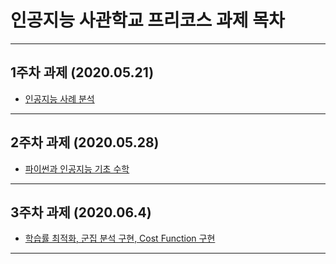 # 인공지능 사관학교 프리코스 과제 목차
-----------------------------------------
## 1주차 과제 (2020.05.21)
* [인공지능 사례 분석](https://github.com/HanSeungkoo/AI_School/blob/master/Week1_Assg.ipynb)
-----------------------------------------
## 2주차 과제 (2020.05.28)
* [파이썬과 인공지능 기초 수학](https://github.com/HanSeungkoo/AI_School/blob/master/2%EC%A3%BC%EC%B0%A8%EA%B3%BC%EC%A0%9C.ipynb)
-----------------------------------------
## 3주차 과제 (2020.06.4)
* [학습률 최적화, 군집 분석 구현, Cost Function 구현](https://github.com/HanSeungkoo/AI_School/blob/master/3%EC%A3%BC%EC%B0%A8_%EA%B3%BC%EC%A0%9C.ipynb)
-----------------------------------------
